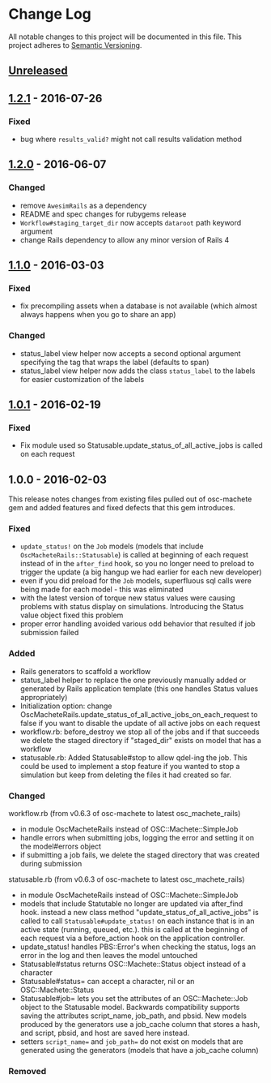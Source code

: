 # Change Log

All notable changes to this project will be documented in this file.
This project adheres to [Semantic Versioning](http://semver.org/).

## [Unreleased]

## [1.2.1] - 2016-07-26

### Fixed

- bug where `results_valid?` might not call results validation method

## [1.2.0] - 2016-06-07

### Changed

- remove `AwesimRails` as a dependency
- README and spec changes for rubygems release
- `Workflow#staging_target_dir` now accepts `dataroot` path keyword argument
- change Rails dependency to allow any minor version of Rails 4

## [1.1.0] - 2016-03-03

### Fixed

- fix precompiling assets when a database is not available (which almost always happens when you go to share an app)

### Changed

- status_label view helper now accepts a second optional argument specifying the tag that wraps the label (defaults to span)
- status_label view helper now adds the class `status_label` to the labels for easier customization of the labels

## [1.0.1] - 2016-02-19

### Fixed

- Fix module used so Statusable.update_status_of_all_active_jobs is called on each request

## 1.0.0 - 2016-02-03

This release notes changes from existing files pulled out of osc-machete gem and
added features and fixed defects that this gem introduces.

### Fixed

- `update_status!` on the `Job` models (models that include `OscMacheteRails::Statusable`) is called at beginning of each request instead of in the `after_find` hook, so you no longer need to preload to trigger the update (a big hangup we had earlier for each new developer)
- even if you did preload for the `Job` models, superfluous sql calls were being made for each model - this was eliminated
- with the latest version of torque new status values were causing problems with status display on simulations. Introducing the Status value object fixed this problem
- proper error handling avoided various odd behavior that resulted if job submission failed

### Added

- Rails generators to scaffold a workflow
- status_label helper to replace the one previously manually added or generated by Rails application template (this one handles Status values appropriately)
- Initialization option: change OscMacheteRails.update_status_of_all_active_jobs_on_each_request to false if you want to disable the update of all active jobs on each request
- workflow.rb: before_destroy we stop all of the jobs and if that succeeds we delete the staged directory if "staged_dir" exists on model that has a workflow
- statusable.rb: Added Statusable#stop to allow qdel-ing the job. This could be used to implement a stop feature if you wanted to stop a simulation but keep from deleting the files it had created so far.


### Changed

workflow.rb (from v0.6.3 of osc-machete to latest osc_machete_rails)

- in module OscMacheteRails instead of OSC::Machete::SimpleJob
- handle errors when submitting jobs, logging the error and setting it on the model#errors object
- if submitting a job fails, we delete the staged directory that was created during submission

statusable.rb (from v0.6.3 of osc-machete to latest osc_machete_rails)

- in module OscMacheteRails instead of OSC::Machete::SimpleJob
- models that include Statutable no longer are updated via after_find hook. instead a new class method "update_status_of_all_active_jobs" is called to call `Statusable#update_status!` on each instance that is in an active state (running, queued, etc.). this is called at the beginning of each request via a before_action hook on the application controller.
- update_status! handles PBS::Error's when checking the status, logs an error in the log and then leaves the model untouched
- Statusable#status returns OSC::Machete::Status object instead of a character
- Statusable#status= can accept a character, nil or an OSC::Machete::Status
- Statusable#job= lets you set the attributes of an OSC::Machete::Job object to the Statusable model. Backwards compatibility supports saving the attributes script_name, job_path, and pbsid. New models produced by the generators use a job_cache column that stores a hash, and script, pbsid, and host are saved here instead.
- setters `script_name=` and `job_path=` do not exist on models that are generated using the generators (models that have a job_cache column)



### Removed


[Unreleased]: https://github.com/AweSim-OSC/osc_machete_rails/compare/v1.2.1...master
[1.2.1]: https://github.com/AweSim-OSC/osc_machete_rails/compare/v1.2.0...v1.2.1
[1.2.0]: https://github.com/AweSim-OSC/osc_machete_rails/compare/v1.1.0...v1.2.0
[1.1.0]: https://github.com/AweSim-OSC/osc_machete_rails/compare/v1.0.1...v1.1.0
[1.0.1]: https://github.com/AweSim-OSC/osc_machete_rails/compare/v1.0.0...v1.0.1

